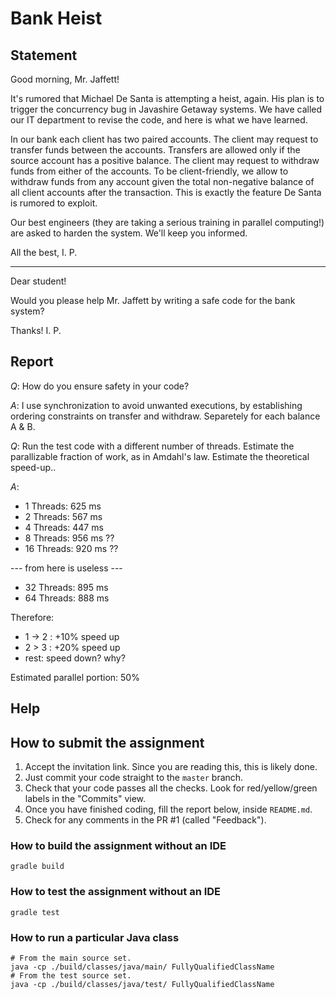 # Bank Heist

## Statement

Good morning, Mr. Jaffett!

It's rumored that Michael De Santa is attempting a heist, again.
His plan is to trigger the concurrency bug in Javashire Getaway systems.
We have called our IT department to revise the code, and here is what we have learned.

In our bank each client has two paired accounts.
The client may request to transfer funds between the accounts.
Transfers are allowed only if the source account has a positive balance.
The client may request to withdraw funds from either of the accounts.
To be client-friendly, we allow to withdraw funds from any account given the total non-negative balance of all client accounts after the transaction.
This is exactly the feature De Santa is rumored to exploit.

Our best engineers (they are taking a serious training in parallel computing!) are asked to harden the system.
We'll keep you informed.

All the best,
I. P.

---

Dear student!

Would you please help Mr. Jaffett by writing a safe code for the bank system?

Thanks!
I. P.

## Report

*Q*: How do you ensure safety in your code?

*A*: I use synchronization to avoid unwanted executions, by establishing ordering constraints on transfer and withdraw. Separetely for each balance A & B.

*Q*: Run the test code with a different number of threads. Estimate the parallizable fraction of work, as in Amdahl's law. Estimate the theoretical speed-up..

*A*: 
- 1 Threads: 625 ms
- 2 Threads: 567 ms
- 4 Threads: 447 ms
- 8 Threads: 956 ms ??
- 16 Threads: 920 ms ??

--- from here is useless ---

- 32 Threads: 895 ms
- 64 Threads: 888 ms

Therefore:
- 1 -> 2 : +10% speed up
- 2 > 3 : +20% speed up
- rest: speed down? why?

Estimated parallel portion: 50%

## Help

## How to submit the assignment
1. Accept the invitation link. Since you are reading this, this is likely done.
2. Just commit your code straight to the `master` branch.
3. Check that your code passes all the checks. Look for red/yellow/green labels in the "Commits" view.
4. Once you have finished coding, fill the report below, inside `README.md`.
5. Check for any comments in the PR #1 (called "Feedback").

### How to build the assignment without an IDE

```
gradle build
```

### How to test the assignment without an IDE

```
gradle test
```

### How to run a particular Java class
```
# From the main source set.
java -cp ./build/classes/java/main/ FullyQualifiedClassName
# From the test source set.
java -cp ./build/classes/java/test/ FullyQualifiedClassName
```
